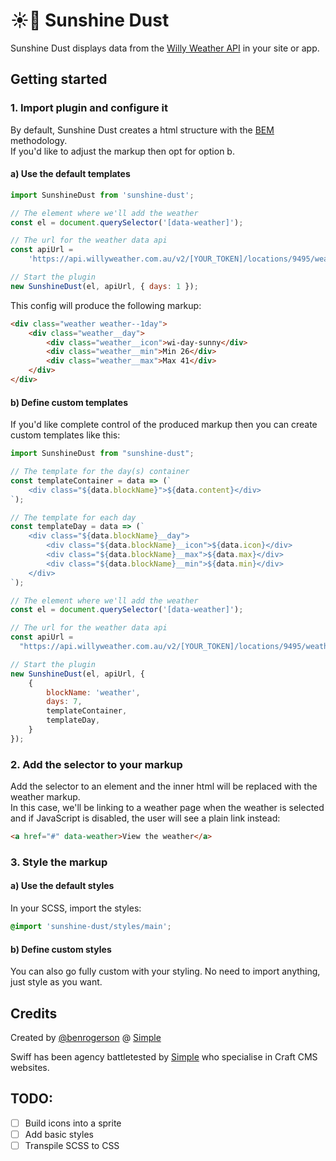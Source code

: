 # ☀️🤯 Sunshine Dust

Sunshine Dust displays data from the [Willy Weather API](https://www.willyweather.com.au/info/api.html) in your site or app.

## Getting started

### 1. Import plugin and configure it

By default, Sunshine Dust creates a html structure with the [BEM](http://getbem.com/introduction/]) methodology.<br/>
If you'd like to adjust the markup then opt for option b.

#### a) Use the default templates

```js
import SunshineDust from 'sunshine-dust';

// The element where we'll add the weather
const el = document.querySelector('[data-weather]');

// The url for the weather data api
const apiUrl =
    'https://api.willyweather.com.au/v2/[YOUR_TOKEN]/locations/9495/weather.json?forecasts=weather';

// Start the plugin
new SunshineDust(el, apiUrl, { days: 1 });
```

This config will produce the following markup:

```html
<div class="weather weather--1day">
    <div class="weather__day">
        <div class="weather__icon">wi-day-sunny</div>
        <div class="weather__min">Min 26</div>
        <div class="weather__max">Max 41</div>
    </div>
</div>
```

#### b) Define custom templates

If you'd like complete control of the produced markup then you can create custom templates like this:

```js
import SunshineDust from "sunshine-dust";

// The template for the day(s) container
const templateContainer = data => (`
    <div class="${data.blockName}">${data.content}</div>
`);

// The template for each day
const templateDay = data => (`
    <div class="${data.blockName}__day">
        <div class="${data.blockName}__icon">${data.icon}</div>
        <div class="${data.blockName}__max">${data.max}</div>
        <div class="${data.blockName}__min">${data.min}</div>
    </div>
`);

// The element where we'll add the weather
const el = document.querySelector('[data-weather]');

// The url for the weather data api
const apiUrl =
  "https://api.willyweather.com.au/v2/[YOUR_TOKEN]/locations/9495/weather.json?forecasts=weather";

// Start the plugin
new SunshineDust(el, apiUrl, {
    {
        blockName: 'weather',
        days: 7,
        templateContainer,
        templateDay,
    }
});
```

### 2. Add the selector to your markup

Add the selector to an element and the inner html will be replaced with the weather markup.<br/>
In this case, we'll be linking to a weather page when the weather is selected and if JavaScript is disabled, the user will see a plain link instead:

```html
<a href="#" data-weather>View the weather</a>
```

### 3. Style the markup

#### a) Use the default styles

In your SCSS, import the styles:

```scss
@import 'sunshine-dust/styles/main';
```

#### b) Define custom styles

You can also go fully custom with your styling.
No need to import anything, just style as you want.

## Credits

Created by [@benrogerson](https://twitter.com/benrogerson) @ [Simple](<[Simple](https://simple.com.au)>)

Swiff has been agency battletested by [Simple](https://simple.com.au) who specialise in Craft CMS websites.

## TODO:

-   [ ] Build icons into a sprite
-   [ ] Add basic styles
-   [ ] Transpile SCSS to CSS
